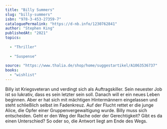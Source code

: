```yaml
---
title: "Billy Summers"
slug: "billy-summers"
isbn: "978-3-453-27359-7"
cataloguePermalink: "https://d-nb.info/1230762841"
author: "Stephen King"
publishedAt: "2021"
topics:
  
  - "Thriller"
    
  - "Suspense"
    
source: "https://www.thalia.de/shop/home/suggestartikel/A1063536737"
books: 
  - "wishlist"
---
```

Billy ist Kriegsveteran und verdingt sich als Auftragskiller. Sein neuester 
Job ist so lukrativ, dass es sein letzter sein soll. Danach will er ein neues 
Leben beginnen. Aber er hat sich mit mächtigen Hintermännern eingelassen und 
steht schließlich selbst im Fadenkreuz. Auf der Flucht rettet er die junge 
Alice, die Opfer einer Gruppenvergewaltigung wurde. Billy muss sich 
entscheiden. Geht er den Weg der Rache oder der Gerechtigkeit? Gibt es da 
einen Unterschied? So oder so, die Antwort liegt am Ende des Wegs.